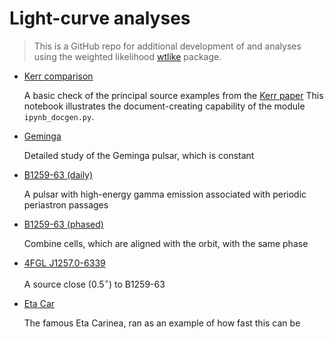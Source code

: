 # Light-curve analyses
> This is a GitHub repo for additional development of and analyses using the weighted likelihood   <a href='https://github.com/tburnett/wtlike'>wtlike</a> package.


* [Kerr comparison](kerr_comparison)

  A basic check of the principal source examples from the [Kerr paper](https://arxiv.org/pdf/1910.00140.pdf)
  This notebook illustrates the document-creating capability of the module `ipynb_docgen.py`.
  
  
* [Geminga](geminga)

    Detailed study of the Geminga pulsar, which is constant
* [B1259-63 (daily)](B1259) 

    A pulsar with high-energy gamma emission associated with periodic periastron passages
    
* [B1259-63 (phased)](B1259_phased)

  Combine cells, which are aligned with the orbit, with the same phase

* [4FGL J1257.0-6339](P88Y3250)

    A source close ($0.5^\circ$) to B1259-63
    
* [Eta Car](Eta_car)

   The famous Eta Carinea, ran as an example of how fast this can be
    

